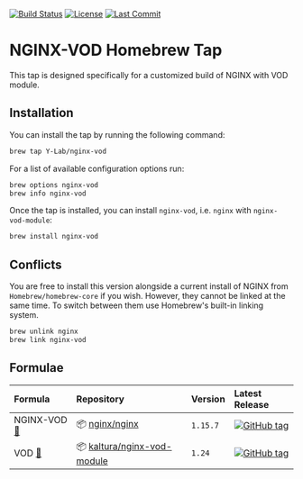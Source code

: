 [![Build Status](https://travis-ci.org/Y-Lab/homebrew-nginx-vod.svg)](https://travis-ci.org/Y-Lab/homebrew-nginx-vod)
[![License](https://img.shields.io/github/license/Y-Lab/homebrew-nginx-vod.svg)](https://github.com/Y-Lab/homebrew-nginx-vod/blob/master/LICENSE)
[![Last Commit](https://img.shields.io/github/last-commit/Y-Lab/homebrew-nginx-vod.svg)](https://github.com/Y-Lab/homebrew-nginx-vod/commits/master)

# NGINX-VOD Homebrew Tap
This tap is designed specifically for a customized build of NGINX with VOD module.

## Installation
You can install the tap by running the following command:

```sh
brew tap Y-Lab/nginx-vod
```

For a list of available configuration options run:

```sh
brew options nginx-vod
brew info nginx-vod
```

Once the tap is installed, you can install `nginx-vod`, i.e. `nginx` with `nginx-vod-module`:

```sh
brew install nginx-vod
```

## Conflicts
You are free to install this version alongside a current install of NGINX from `Homebrew/homebrew-core` if you wish. However, they cannot be linked at the same time. To switch between them use Homebrew's built-in linking system.

```sh
brew unlink nginx
brew link nginx-vod
```

## Formulae
|Formula|Repository|Version|Latest Release|
|:--|:--|:--|:--|
|NGINX-VOD [:gem:](https://github.com/Homebrew/homebrew-core/blob/master/Formula/nginx.rb)|:package: [nginx/nginx](https://github.com/nginx/nginx)|`1.15.7`|[![GitHub tag](https://img.shields.io/github/tag/nginx/nginx.svg)](https://github.com/nginx/nginx/releases)|
|VOD [:gem:](https://github.com/denji/homebrew-nginx/blob/master/Formula/vod-nginx-module.rb)|:package: [kaltura/nginx-vod-module](https://github.com/kaltura/nginx-vod-module)|`1.24`|[![GitHub tag](https://img.shields.io/github/tag/kaltura/nginx-vod-module.svg)](https://github.com/kaltura/nginx-vod-module/releases)|
